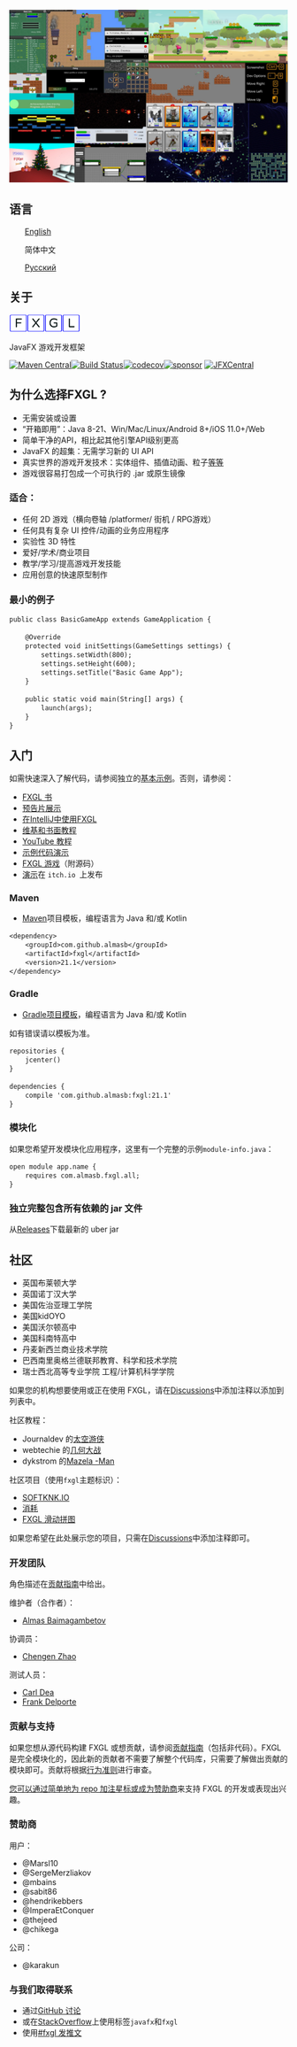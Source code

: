 ![promo](https://raw.githubusercontent.com/AlmasB/git-server/master/storage/images/fxgl_promo.jpg)

## 语言

&emsp;&emsp;[English](https://github.com/AlmasB/FXGL/blob/dev/README.md)

&emsp;&emsp;简体中文

&emsp;&emsp;[Русский](https://github.com/AlmasB/FXGL/blob/dev/README_RU.md)

## 关于

<img src="https://raw.githubusercontent.com/AlmasB/git-server/master/storage/images/fxgl_logo.png" width="128" />

JavaFX 游戏开发框架

[![Maven Central](https://img.shields.io/maven-central/v/com.github.almasb/fxgl.svg)]()[![Build Status](https://github.com/AlmasB/FXGL/workflows/Java%20CI%20with%20Maven/badge.svg)](https://github.com/AlmasB/FXGL/actions)[![codecov](https://codecov.io/gh/AlmasB/FXGL/branch/dev/graph/badge.svg)](https://codecov.io/gh/AlmasB/FXGL)[![sponsor](https://img.shields.io/badge/sponsor-%241-brightgreen)](https://github.com/sponsors/AlmasB)
[![JFXCentral](https://img.shields.io/badge/Find_me_on-JFXCentral-blue?logo=googlechrome&logoColor=white)](https://www.jfx-central.com/libraries/fxgl)

## 为什么选择FXGL ?

- 无需安装或设置
- “开箱即用”：Java 8-21、Win/Mac/Linux/Android 8+/iOS 11.0+/Web
- 简单干净的API，相比起其他引擎API级别更高
- JavaFX 的超集：无需学习新的 UI API
- 真实世界的游戏开发技术：实体组件、插值动画、粒子[等等](https://github.com/AlmasB/FXGL/wiki/Core-Features)
- 游戏很容易打包成一个可执行的 .jar 或原生镜像

### 适合：

- 任何 2D 游戏（横向卷轴 /platformer/ 街机 / RPG游戏）
- 任何具有复杂 UI 控件/动画的业务应用程序
- 实验性 3D 特性
- 爱好/学术/商业项目
- 教学/学习/提高游戏开发技能
- 应用创意的快速原型制作

### 最小的例子

```
public class BasicGameApp extends GameApplication {

    @Override
    protected void initSettings(GameSettings settings) {
        settings.setWidth(800);
        settings.setHeight(600);
        settings.setTitle("Basic Game App");
    }

    public static void main(String[] args) {
        launch(args);
    }
}
```

## 入门

如需快速深入了解代码，请参阅独立的[基本示例](https://github.com/AlmasB/FXGL/tree/dev/fxgl-samples/src/main/java/basics)。否则，请参阅：

- [FXGL 书](https://link.springer.com/book/10.1007/978-1-4842-8625-8?sap-outbound-id=3352BB472E8E602B4B29844F1A86CCC4374DDF6E)
- [预告片展示](https://youtu.be/fuDQg7W0v4g)
- [在IntelliJ中使用FXGL](https://youtu.be/LhmlFC6KE2Q)
- [维基和书面教程](https://github.com/AlmasB/FXGL/wiki)
- [YouTube 教程](https://www.youtube.com/playlist?list=PL4h6ypqTi3RTiTuAQFKE6xwflnPKyFuPp)
- [示例代码演示](https://github.com/AlmasB/FXGL/blob/dev/fxgl-samples)
- [FXGL 游戏](https://github.com/AlmasB/FXGLGames)（附源码）
- [演示](https://fxgl.itch.io/)在 `itch.io `上发布

### Maven

- [Maven](https://github.com/AlmasB/FXGL-MavenGradle)项目模板，编程语言为 Java 和/或 Kotlin

```
<dependency>
    <groupId>com.github.almasb</groupId>
    <artifactId>fxgl</artifactId>
    <version>21.1</version>
</dependency>
```

### Gradle

- [Gradle项目模板](https://github.com/AlmasB/FXGL-MavenGradle)，编程语言为 Java 和/或 Kotlin

如有错误请以模板为准。

```
repositories {
    jcenter()
}

dependencies {
    compile 'com.github.almasb:fxgl:21.1'
}
```

### 模块化

如果您希望开发模块化应用程序，这里有一个完整的示例`module-info.java`：

```
open module app.name {
    requires com.almasb.fxgl.all;
}
```

### 独立完整包含所有依赖的 jar 文件

从[Releases](https://github.com/AlmasB/FXGL/releases)下载最新的 uber jar

## 社区

- 英国布莱顿大学
- 英国诺丁汉大学
- 美国佐治亚理工学院
- 美国kidOYO
- 美国沃尔顿高中
- 美国科南特高中
- 丹麦新西兰商业技术学院
- 巴西南里奥格兰德联邦教育、科学和技术学院
- 瑞士西北高等专业学院 工程/计算机科学学院

如果您的机构想要使用或正在使用 FXGL，请在[Discussions](https://github.com/AlmasB/FXGL/discussions)中添加注释以添加到列表中。

社区教程：

- Journaldev 的[太空游侠](https://www.journaldev.com/40219/space-rangers-game-java-fxgl)
- webtechie 的[几何大战](https://webtechie.be/post/2020-05-07-getting-started-with-fxgl/)
- dykstrom 的[Mazela -Man](https://dykstrom.github.io/mazela-man-web/home/)

社区项目（使用`fxgl`主题标识）：

- [SOFTKNK.IO](https://github.com/softknk/softknk.io)
- [消耗](https://ergoscrit.itch.io/consume)
- [FXGL 滑动拼图](https://github.com/beryx/fxgl-sliding-puzzle)

如果您希望在此处展示您的项目，只需在[Discussions](https://github.com/AlmasB/FXGL/discussions)中添加注释即可。

### 开发团队

角色描述在[贡献指南](https://github.com/AlmasB/FXGL/blob/dev/CONTRIBUTING.md)中给出。

维护者（合作者）：

- [Almas Baimagambetov](https://github.com/AlmasB)

协调员：

- [Chengen Zhao](https://github.com/chengenzhao)

测试人员：

- [Carl Dea](https://github.com/carldea)
- [Frank Delporte](https://github.com/FDelporte)

### 贡献与支持

如果您想从源代码构建 FXGL 或想贡献，请参阅[贡献指南](https://github.com/AlmasB/FXGL/blob/dev/CONTRIBUTING.md)（包括非代码）。FXGL 是完全模块化的，因此新的贡献者不需要了解整个代码库，只需要了解做出贡献的模块即可。贡献将根据[行为准则](https://github.com/AlmasB/FXGL/blob/dev/CODE_OF_CONDUCT.md)进行审查。

[您可以通过简单地为 repo 加注星标或成为赞助商](https://github.com/sponsors/AlmasB)来支持 FXGL 的开发或表现出兴趣。

### 赞助商

用户：

- @Marsl10
- @SergeMerzliakov
- @mbains
- @sabit86
- @hendrikebbers
- @ImperaEtConquer
- @thejeed
- @chikega

公司：

- @karakun

### 与我们取得联系

- 通过[GitHub 讨论](https://github.com/AlmasB/FXGL/discussions)
- 或在[StackOverflow](https://stackoverflow.com/search?q=fxgl)上使用标签`javafx`和`fxgl`
- 使用[#fxgl 发推文](https://twitter.com/search?src=typd&q=%23fxgl)
